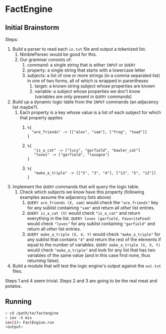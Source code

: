 # FactEngine

## Initial Brainstorm

Steps:
1. Build a parser to read each `in.txt` file and output a tokenized list.
   1. NimbleParsec would be good for this.
   2. Our grammar consists of:
      1. command: a single string that is either `INPUT` or `QUERY`
      2. property: a single string that starts with a lowercase letter
      3. subjects: a list of one or more strings (in a comma separated list) in one of two forms, all of which is wrapped in parentheses
         1. target: a known string subject whose properties are known
         2. variable: a subject whose properties we don't know (variables are only present in `QUERY` commands)
2. Build up a dynamic logic table from the `INPUT` commands (an adjacency list maybe?).
   1. Each property is a key whose value is a list of each subject for which that property applies
      1. ```
         %{
           "are_friends" -> [["alex", "sam"], ["frog", "toad"]]
         }
         ```
      2. ```
         %{
            "is_a_cat" -> ["lucy", "garfield", "bowler_cat"]
            "loves" -> ["garfield", "lasagna"]
         }
         ```
      3. ```
         %{
            "make_a_triple" -> [["5", "3", "4"], ["13", "5", "12"]]
         }
         ```
3. Implement the `QUERY` commands that will query the logic table.
   1. Check which subjects we know have this property (following examples assume the adjacency lists above)
      1. `QUERY are_friends (X, sam)` would check the `"are_friends"` key for any sublist containing `"sam"` and return all *other* list entries.
      2. `QUERY is_a_cat (X)` would check `"is_a_cat"` and return everything in the list. `QUERY loves (garfield, FavoriteFood)` would check `"loves"` for any sublist containing `"garfield"` and return all *other* list entries.
      3. `QUERY make_a_triple (X, 4, Y)` would check `"make_a_triple"` for any sublist that contains `"4"` and return the rest of the elements if equal to the number of variables. `QUERY make_a_triple (X, X, Y)` would check `"make_a_triple"` and look for any list that has two variables of the same value (and in this case find none, thus returning false).
4. Build a module that will test the logic engine's output against the `out.txt` files.

Steps 1 and 4 seem trivial. Steps 2 and 3 are going to be the real meat and potatos.

## Running

```zsh
> cd /path/to/factengine
> iex -S mix
iex(1)> FactEngine.run
<output>
```
